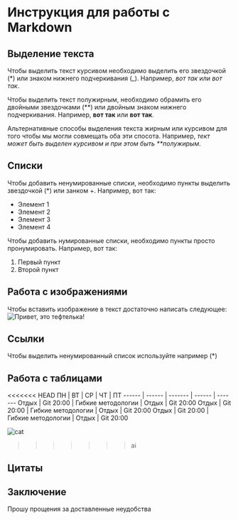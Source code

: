 # Инструкция для работы с Markdown

## Выделение текста

Чтобы выделить текст курсивом необходимо выделить его звездочкой (*) или знаком нижнего подчеркивания (_). Например, *вот так* или _вот так_.

Чтобы выделить текст полужирным, необходимо обрамить его двойными звездочками (**) или двойным знаком нижнего подчеркивания. Например, **вот так** или __вот так__.

Альтернативные способы выделения текста жирным или курсивом для того чтобы мы могли совмещать оба эти спосота. Например, _тект может быть выделен курсивом и при этом быть **полужирым_.

## Списки

Чтобы добавить ненумированные списки, необходимо пункты выделить звездочкой (*) или занком +. Например, вот так:
* Элемент 1
* Элемент 2
* Элемент 3
* Элемент 4

Чтобы добавить нумированные списки, необходимо пункты просто пронумировать. Например, вот так:
1. Первый пункт
2. Второй пункт

## Работа с изображениями

Чтобы вставить изображение в текст достаточно написать следующее: ![Привет, это тефтелька!](teftelka.jpg)

## Ссылки
Чтобы выделить ненумированный список используйте например (*)
## Работа с таблицами
<<<<<<< HEAD
ПН     | ВТ     | СР      | ЧТ     | ПТ
------  | ------      | ------- | ------ | -------
Отдых   | Git 20:00   | Гибкие методологии | Отдых  | Git 20:00
Отдых   | Git 20:00   | Гибкие методологии | Отдых  | Git 20:00
Отдых   | Git 20:00   | Гибкие методологии | Отдых  | Git 20:00

![cat](https://mobimg.b-cdn.net/v3/fetch/fc/fc97db329bd4482025eaa1e3961dc80e.jpeg?w=1470&r=0.5625)
>>>>>>> ai

## Цитаты

## Заключение
Прошу прощения за доставленные неудобства